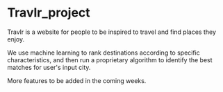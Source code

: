 Travlr_project
==============

Travlr is a website for people to be inspired to travel and find places they enjoy. 

We use machine learning to rank destinations according to specific characteristics, and then run a proprietary algorithm to identify the best matches for user's input city.

More features to be added in the coming weeks. 
